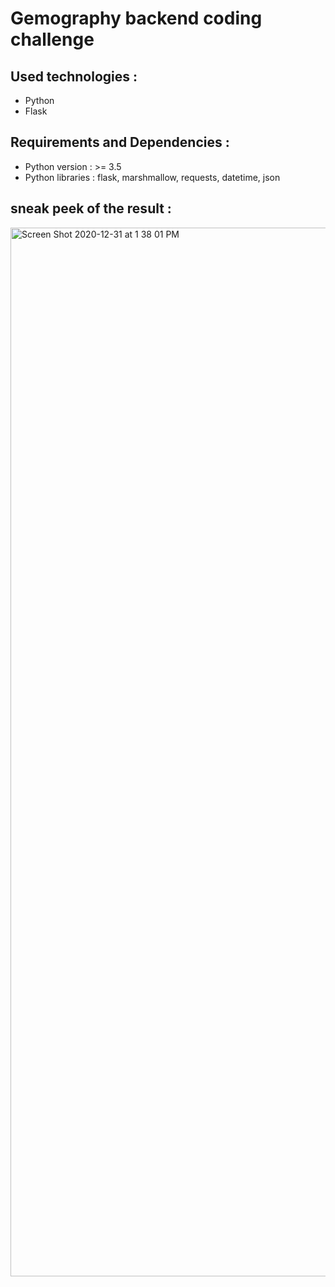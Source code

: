 # Gemography backend coding challenge

## Used technologies : 
- Python
- Flask

## Requirements and Dependencies : 
 - Python version : >= 3.5
 - Python libraries : flask, marshmallow, requests, datetime, json
 
## sneak peek of the result :

<img width="1678" alt="Screen Shot 2020-12-31 at 1 38 01 PM" src="https://user-images.githubusercontent.com/45740759/103410900-ca26f000-4b6d-11eb-8ece-ef9103ebdefa.png">


